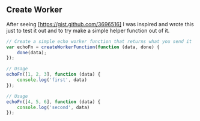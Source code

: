 ## Create Worker

After seeing [https://gist.github.com/3696516] I was inspired and wrote 
this just to test it out and to try make a simple helper function out of it.

```javascript
// Create a simple echo worker function that returns what you send it
var echoFn = createWorkerFunction(function (data, done) {
	done(data);
});

// Usage
echoFn([1, 2, 3], function (data) {
	console.log('first', data)
});

// Usage
echoFn([4, 5, 6], function (data) {
	console.log('second', data)
});
```